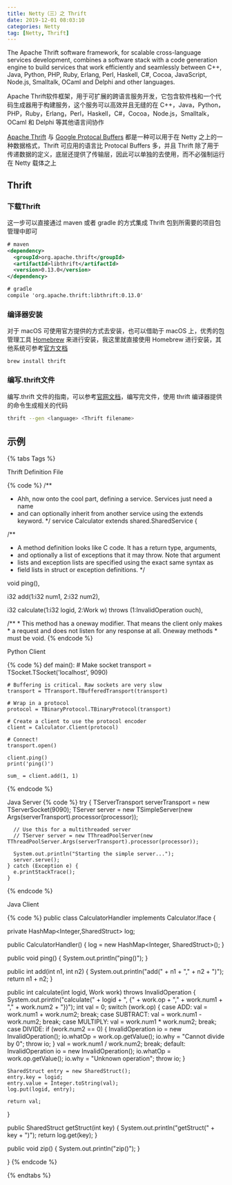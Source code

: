 ```yaml
---
title: Netty（三）之 Thrift
date: 2019-12-01 08:03:10
categories: Netty
tag: [Netty, Thrift]
---
```


The Apache Thrift software framework, for scalable cross-language services development, combines a software stack with a code generation engine to build services that work efficiently and seamlessly between C++, Java, Python, PHP, Ruby, Erlang, Perl, Haskell, C#, Cocoa, JavaScript, Node.js, Smalltalk, OCaml and Delphi and other languages.

Apache Thrift软件框架，用于可扩展的跨语言服务开发，它包含软件栈和一个代码生成器用于构建服务，这个服务可以高效并且无缝的在 C++，Java，Python，PHP，Ruby，Erlang，Perl，Haskell，C#，Cocoa，Node.js，Smalltalk，OCaml 和 Delphi 等其他语言间协作

[Apache Thrift](http://thrift.apache.org) 与 [Google Protocal Buffers](https://developers.google.com/protocol-buffers) 都是一种可以用于在 Netty 之上的一种数据格式，Thrift 可应用的语言比 Protocal Buffers 多，并且 Thrift 除了用于传递数据的定义，底层还提供了传输层，因此可以单独的去使用，而不必强制运行在 Netty 载体之上

## Thrift

###  下载Thrift

这一步可以直接通过 maven 或者 gradle 的方式集成 Thrift 包到所需要的项目包管理中即可

```xml
# maven
<dependency>
  <groupId>org.apache.thrift</groupId>
  <artifactId>libthrift</artifactId>
  <version>0.13.0</version>
</dependency>

# gradle
compile 'org.apache.thrift:libthrift:0.13.0'
```

### 编译器安装

对于 macOS 可使用官方提供的方式去安装，也可以借助于 macOS 上，优秀的包管理工具 [Homebrew](https://brew.sh) 来进行安装，我这里就直接使用 Homebrew 进行安装，其他系统可参考[官方文档](http://thrift.apache.org/docs/install)

```brew
brew install thrift
```

### 编写.thrift文件

编写.thrift 文件的指南，可以参考[官网文档](http://thrift.apache.org/docs/idl)，编写完文件，使用 thrift 编译器提供的命令生成相关的代码

```bash
thrift --gen <language> <Thrift filename>
```

## 示例

{% tabs Tags %}

<!-- tab Thrift Definition File -->

Thrift Definition File

{% code %}
/**
 * Ahh, now onto the cool part, defining a service. Services just need a name
 * and can optionally inherit from another service using the extends keyword.
 */
service Calculator extends shared.SharedService {

  /**
   * A method definition looks like C code. It has a return type, arguments,
   * and optionally a list of exceptions that it may throw. Note that argument
   * lists and exception lists are specified using the exact same syntax as
   * field lists in struct or exception definitions.
   */

   void ping(),

   i32 add(1:i32 num1, 2:i32 num2),

   i32 calculate(1:i32 logid, 2:Work w) throws (1:InvalidOperation ouch),

   /**
    * This method has a oneway modifier. That means the client only makes
    * a request and does not listen for any response at all. Oneway methods
    * must be void.
{% endcode %}

<!-- endtab -->

<!-- tab Python Client -->
Python Client

{% code %}
def main():
    # Make socket
    transport = TSocket.TSocket('localhost', 9090)

    # Buffering is critical. Raw sockets are very slow
    transport = TTransport.TBufferedTransport(transport)

    # Wrap in a protocol
    protocol = TBinaryProtocol.TBinaryProtocol(transport)

    # Create a client to use the protocol encoder
    client = Calculator.Client(protocol)

    # Connect!
    transport.open()

    client.ping()
    print('ping()')

    sum_ = client.add(1, 1)
{% endcode %}

<!-- endtab -->

<!-- tab Java Server -->
Java Server
{% code %}
    try {
      TServerTransport serverTransport = new TServerSocket(9090);
      TServer server = new TSimpleServer(new Args(serverTransport).processor(processor));

      // Use this for a multithreaded server
      // TServer server = new TThreadPoolServer(new TThreadPoolServer.Args(serverTransport).processor(processor));

      System.out.println("Starting the simple server...");
      server.serve();
    } catch (Exception e) {
      e.printStackTrace();
    }
{% endcode %}

<!-- endtab -->

<!-- tab Java Client -->
Java Client

{% code %}
public class CalculatorHandler implements Calculator.Iface {

  private HashMap<Integer,SharedStruct> log;

  public CalculatorHandler() {
    log = new HashMap<Integer, SharedStruct>();
  }

  public void ping() {
    System.out.println("ping()");
  }

  public int add(int n1, int n2) {
    System.out.println("add(" + n1 + "," + n2 + ")");
    return n1 + n2;
  }

  public int calculate(int logid, Work work) throws InvalidOperation {
    System.out.println("calculate(" + logid + ", {" + work.op + "," + work.num1 + "," + work.num2 + "})");
    int val = 0;
    switch (work.op) {
    case ADD:
      val = work.num1 + work.num2;
      break;
    case SUBTRACT:
      val = work.num1 - work.num2;
      break;
    case MULTIPLY:
      val = work.num1 * work.num2;
      break;
    case DIVIDE:
      if (work.num2 == 0) {
        InvalidOperation io = new InvalidOperation();
        io.whatOp = work.op.getValue();
        io.why = "Cannot divide by 0";
        throw io;
      }
      val = work.num1 / work.num2;
      break;
    default:
      InvalidOperation io = new InvalidOperation();
      io.whatOp = work.op.getValue();
      io.why = "Unknown operation";
      throw io;
    }

    SharedStruct entry = new SharedStruct();
    entry.key = logid;
    entry.value = Integer.toString(val);
    log.put(logid, entry);

    return val;
  }

  public SharedStruct getStruct(int key) {
    System.out.println("getStruct(" + key + ")");
    return log.get(key);
  }

  public void zip() {
    System.out.println("zip()");
  }

}
{% endcode %}

<!-- endtab -->

{% endtabs %}